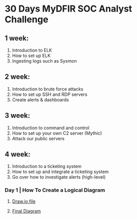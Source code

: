 # 30 Days MyDFIR SOC Analyst Challenge

## 1 week:
1. Introduction to ELK
2. How to set up ELK
3. Ingesting logs such as Sysmon

## 2 week:
1. Introduction to brute force attacks
2. How to set up SSH and  RDP servers
3. Create alerts & dashboards

## 3 week:
1. Introduction to command and control 
2. How to set up your own C2 server (Mythic)
3. Attack our public servers

## 4 week:
1. Introduction to a ticketing system
2. How to set up and integrate a ticketing system
3. Go over how to investigate alerts (high-level)

### Day 1 | How To Create a Logical Diagram
1. [Draw.io file](https://github.com/Mitesh2020/30-Days-MyDFIR-SOC-Analyst-Challenge/blob/main/30-days-mydfir-diagram.drawio)

2. [Final Diagram](https://github.com/Mitesh2020/30-Days-MyDFIR-SOC-Analyst-Challenge/blob/main/30-days-mydfir-diagram.drawio-1.pdf)
